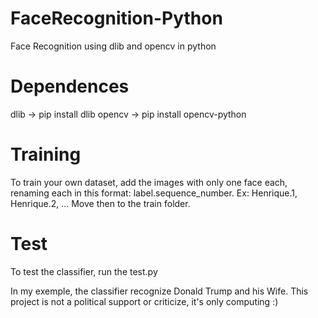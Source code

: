 # FaceRecognition-Python
Face Recognition using dlib and opencv in python

# Dependences
dlib -> pip install dlib
opencv -> pip install opencv-python

# Training
To train your own dataset, add the images with only one face each, renaming each in this format: label.sequence_number. Ex: Henrique.1, Henrique.2, ... Move then to the train folder.

# Test
To test the classifier, run the test.py

In my exemple, the classifier recognize Donald Trump and his Wife. This project is not a political support or criticize, it's only computing :)
